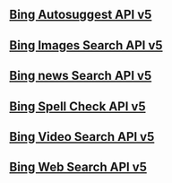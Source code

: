 ## [Bing Autosuggest API v5](bing-apis-v5/bing-autosuggest-api-v5-reference.md)
## [Bing Images Search API v5](bing-apis-v5/bing-images-api-v5-reference.md)
## [Bing news Search API v5](bing-apis-v5/bing-news-api-v5-reference.md)
## [Bing Spell Check API v5](bing-apis-v5/bing-spell-check-api-v5-reference.md)
## [Bing Video Search API v5](bing-apis-v5/bing-video-api-v5-reference.md)
## [Bing Web Search API v5](bing-apis-v5/bing-web-api-v5-reference.md)

